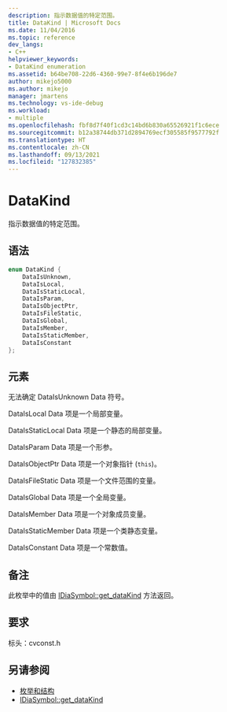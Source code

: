 ```yaml
---
description: 指示数据值的特定范围。
title: DataKind | Microsoft Docs
ms.date: 11/04/2016
ms.topic: reference
dev_langs:
- C++
helpviewer_keywords:
- DataKind enumeration
ms.assetid: b64be708-22d6-4360-99e7-8f4e6b196de7
author: mikejo5000
ms.author: mikejo
manager: jmartens
ms.technology: vs-ide-debug
ms.workload:
- multiple
ms.openlocfilehash: fbf8d7f40f1cd3c14bd6b830a65526921f1c6ece
ms.sourcegitcommit: b12a38744db371d2894769ecf305585f9577792f
ms.translationtype: HT
ms.contentlocale: zh-CN
ms.lasthandoff: 09/13/2021
ms.locfileid: "127832385"
---
```

# <a name="datakind"></a>DataKind
指示数据值的特定范围。

## <a name="syntax"></a>语法

```C++
enum DataKind {
    DataIsUnknown,
    DataIsLocal,
    DataIsStaticLocal,
    DataIsParam,
    DataIsObjectPtr,
    DataIsFileStatic,
    DataIsGlobal,
    DataIsMember,
    DataIsStaticMember,
    DataIsConstant
};
```

## <a name="elements"></a>元素
无法确定 DataIsUnknown Data 符号。

DataIsLocal Data 项是一个局部变量。

DataIsStaticLocal Data 项是一个静态的局部变量。

DataIsParam Data 项是一个形参。

DataIsObjectPtr Data 项是一个对象指针 (`this`)。

DataIsFileStatic Data 项是一个文件范围的变量。

DataIsGlobal Data 项是一个全局变量。

DataIsMember Data 项是一个对象成员变量。

DataIsStaticMember Data 项是一个类静态变量。

DataIsConstant Data 项是一个常数值。

## <a name="remarks"></a>备注
此枚举中的值由 [IDiaSymbol::get_dataKind](../../debugger/debug-interface-access/idiasymbol-get-datakind.md) 方法返回。

## <a name="requirements"></a>要求
标头：cvconst.h

## <a name="see-also"></a>另请参阅
- [枚举和结构](../../debugger/debug-interface-access/enumerations-and-structures.md)
- [IDiaSymbol::get_dataKind](../../debugger/debug-interface-access/idiasymbol-get-datakind.md)
